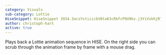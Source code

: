```yaml
---
category: Visuals
sub-category: Lottie
HiseSnippet: HiseSnippet 3934.3ocsYstiiicbV8ta63cRbfcP9U9kv.j3YiVvkhjRTJAAwRThhjRjhWDkH4eL3862uy.+LjWq73j2fjCk5dld7NqcvhX1MPySU0opuScp5vSUMeQpocYYZwjm91K8Y1Sd5u4Yo9jJOBOc+jIz6l7ze6yr5kU1ESePZaeldYos0jmd5qOLR3ou8alb+4+9eeqdjdho8mHMYx0TeS6S9w9UehJ+u6neTDotk8E+32HM1ui1LMgHMJsFfmu9Y3IY5lg5t1b5ih8UOO4oewdK+pzBoJ8J6xIO8MaSs5k7RaSdH+U+ReiH6wAymHATzCxjoQViHdj5DBO+HK9WW2kS.Zg+Sdgu9gW3u+YVeK+OR+Sdie8cFS+zLdq+3ou5yg2W+Yva9agG7af2W.RO8FH8MOfzu4YIyB+rpOwYDO+0OSm.1bbzAt82BkGxN4q9O+6d9cDo.QRpfJsqnr8c8p9.BL728u9t2A71kUSazKllM8ea5qhoaYwqmXG8g2e+Ou+6mBC9EHe1nF9v6a8sp7.TQgeCQu6JFP8EU+C+vzKd9kSiR0sJmpO8TZUku8T8D+X8J+zDH.a6okUE9ItS8GkH6w5x1ZJizYtoN9Q1iZoxSuZZqd4Tyz3rhGBz5W4AXX+pV2Y2L8NVgd6ZJ5NyM.KBVbuGACcNTxkkGWQbkewvBQnDUglRGZdbxPNEGSif4x3mgoxzfsMQIuLyImeFzYnqt655njp7ogDjAOrMJUPWNBErsodvDSth2r1Tvh8RL8Zp9ULB04xyFpUPZbwhjVpAmqEVhTu3BNiax9BuTWz88jbXARD64NdhgmhtaGCslVxE0aAjZ2xc0tTSpzE46FwWyS5JFHQdZ+AZgAJLkD3KFQPpoBtf262FPR2ncIB0IHE0wk9.QJu1Pgyl8GR2wwxolrQpUnKXOs3ENRF18GNXz356xUzhSs0WO0cyAoVrM6n.bWBTcQSKedfuwoc8CnJ.Hwvwd13zPqv9k9onTszDorQLH7zx1WiFf7nJv1EQIDdjHp2il6rlGtyNJF1yIxhBTsxFcFcCmZ47EHnTtnwA1W4J4EpYByms5VJGwgyJwvEmZEHHnZulv26sc3vYqhJ60o380A44VYGtsLMMTBWOrGe6pX4iHmlqk2XeK0T8b3UzblyqLzKmYDpkKR1gIiIGhxis4fiS5VAfQMiHJhnjTJf1jCs0AZCTmOvKjsocWH80L99cjqEki5Iuw5lsVuqxKORhMqx1ktp0oVy.AtZw7ZsalZTgYWpWZ6QG5NmDVtMVJaXa+xJja3rAtKlyS1oBKma4hiw4uJuQVTF0hbQ0YAD9rqRGCE8NTuraY0RCBUJvuvYLySpTBfur8FQowILtYnyUpUbo3Nw245s6nBV.iT3rAjr5UH5yuFzL.1D21v.21JFcIrkmLSlYcIAIKKITcrWVF+rSCKZkyU2BK6QeAtKSRQ4z.sLcvAJ78Wc1bKs43NHG5q6D76HX6sJc5XixjEZHNxltWKNa1J6YmCwWwatjF+l5pk2VcjTdYH9rLMczzKknVpm5BXCyptRUaEsH2xScgNAHdNh2mDkd0kbt1EsoGwRXJmCCCmg2iTtjILoKlocXM6LZqacR40J6mmaUl0UALMOL8rb6VrEHQRyvBiYPjmEiZFhXhXFGcppakLIh71aiiA+fklgbo+ZeX8Z698RMNENYER3x6YgffXznf71E55ElbLdHsaIEiBkPJVRihBk+VUEHJdmMj.I2tCBhFB5jqE8Uakk7PUzRWQT4yNjwRe1ne3Hszb4zk5UG10ljpvZi1JOyZftWJ3PZJVu84KU6nY1e9Z4ZsXwiCh3csEVFBbh3smkWoVmZDuyizVgTs7XwwMZKQONfQxeAm+FL9V+jzMDT5byYDWyF4qDwqBeF1zgJXaZKpggcKwwtjDQU13Fisn5NU4lF7M0PLmXONDxDfXAQQ4bIhyHxYOe5VzqVW4G1ZjzuCjQK5bUHYlpyhqwnHNK3kCIgI3BuQmNSbQOGQPIOwPJzA8tUI.WXYiKQjVRAsvM6qKW3RVxTMHRSRFY5YyDRxfcY2Yz.Pr69aQGLOtfPNZyAn87yiNcTXOZIRztSqQEYzHgHkcyM1zTZybhTlLQNkQcYjId.Dzt.KbUA5YaY2dcG9IgcVjv9WsW0BsT0woix4P3pi6WzIRSU3XWVcnSl6pFVX17pE0mTGD252swCVLXQLb0LlN6VtVFoKUwxmxjRtoQVssJ+FTEQHcrNt.tGMA+fXAK1giNpaWxVv0poLr4xxs37KUXRTKzQymC42Oe47URb35IGPORNHo4bqnopXm4wiXWQchOt55knbEWXxJRcorcxyzX8osSjCVNn42V4Jdp2KLck.wUVs1fTrK1GWldCsGEkQI2MXq2907gUKZ8wpkDfSNHstKEmPiaoPiRXPNa6bRnyygHL6f4HhWrUaFy9PiKlGkyv7p3ynrSNY5VW0TrrAgw.oigZUA8pY68nghHVuaCOOVCM5AGcmvzs49gPCmsfjKqcLOHw5zrcUQhjmaYWxd28Z9kk8anKkOaLz3z5ELeW.3CB3jzAyHWShopcJmjpYEJu2lNCEI0z.+cDI0sacJkQxYiwXKAGNqQNrOYsfDjH6ZXuDMNIjgqfOS0drXnF7UksY41wyXf1oMSbVcDh07fYvGwyjwjZOZFYeIXOjzMy.khfjdn8gBBpkJaT0R6hPDiHbMUlg4LW1XVqLl4oygHJIgytB4Y.ktQcuw5KdEtzAW1eYn8rkZKB1Iqjnqbch8b9KPH3bNVNisNSI+r5NRHihDvFgU7RVE0LO6XwLusXvyulgfzd1DdmPuU9P8x.ES3nRMAxYU4KowNlnrJjtQcerpPld54NtvsW80p2032KvlGXPxmAyz3z6Nio0sR+50zj4YUCl3bBbMIYD1FUEmrvWCix1tdCMU8U5sPK5oBns1S5meTcw9C03BT8H96vnLC5Ew5EJmY2bVbi9QD6Vk4W2i.xPanbX730wQ2QfCxVIcKQYgrVz1bhQ7zobVMF3K1xxYCQBKyW2VPbSWDhUz3Tc9YpkPZaVqfdau3lFsxi8DLZqDowvDuoa51jmkdYNcVU81ZMvkanWHruUsq5LDmZfoA6ENhL2nv7H1ZhkKxasCrJMq044saUoxFrJNztelw4gPghbBrkW2nnB9v5AA+MBPMfrHzcHplUV7wr39Z1oqyLUn7BEcHY1rpSkJRr3VPOqn6JuvL15akt716ZNxquJvdQ8J3LWG7MDb01f6N4ew5.MyP2MdHmlf3yMKlW0HTXiOOsRcfeNgr1M2vfMtbHlnBzF76LvC8ubiugq2B67phL3xyophxyUWthuyTjzznVLpLlDJwb.KrB8RAaZKC6tqdd0kdRGupocThQjUSgJ6.jFiwPXQGDAjn3R8.mTYT4FCj.IWRjFJ6kNlzxT1MCAaWrkFWViacOylY5RBmv666WfdPeiPRDHT5Vf8JLddCQcAIMlSsJvtb5zUapksU6vGRXN6l.Ib67UsSfqet6B2.B71z9pEG3YkudJmZqDeqEVMYSalpDt1p1cqCR3RMbffh4K6iMI3IEtvht+FIkeAydMqxq4fjca57E60ajVKODJ0UZilkQnkQ4tYfQI8jQdL0dTL81XvUL6DRR1SgbHpKaCFI4J4AiR7KVZmhkBgo54WiUWgSXc3BBu3AQeUUb8z11U1b416jKT1rWSAMC4PCUegaFs8gizykL7rwJVtLCNLArmEN+zsUYLloW6O4kjVZOe6.4hChp5kEFq2XzDBG62mEFVDqEniJJdvXk4QxKxEy25PttnMofTioRO3neFA4UGr8L3DE0AtzdKCcOIEIfbjwDnv54GxgHT7K5Nc65fCeeHKbsstWdHozA0vFB7snfSHNdsZADRkqN3Pp8w1V70I3tvqPvLzLcV.stOaIcr+tsMNx87r8jf6VCQgBUrcfQGSoxZyhjY8wV2XE0xxaszDsRHP8Ytn5tclQqoDOFStL3VrmasWjMm2nzdWMxgDgAyyPu+cOprZyqEL8gOUNyK0Wcy92FEMstzdpe0zpTPARIUEoQ2KL5i0YMMKRu2.TFMzapLJ0Hv1rBTUTFj6aLwN8J8O7hxOYW8aKmZkBJLqzONKxFTNUZFn1qOoYG+hxpGnbrN9BB8nnQK8Am5Dy6P96d2+w6lBd.5qtbrPu3Tq5nzQv1VnmMUuHsNw5NfG09cYGwWhcWEYAnne.D+vCvBYVWT.pN8A4YSm+cS+GeYc.kTGembI.5ipnBT34m46ty8CeTqfk3e3i9Pfw.qpGtuF6hp6nwYTrBPQ7f2RimRMLJf9zX+nH+RafjVS8GK6tQOZpSZw84TM5C9WF8GU5EO7HeX7NuPvS+gWQ5c8JBz6n4GsOWZ6zn6t5X8P6+nstBacy66rijiSA6ze+3n2WZVTa7d.Uf6y06ymzmUAb17e5x5m+l55m+EKre9Wrx9WI28QAegzehHUI6Gt0rQCOtDdrx.Kw6qpoVE5tkeTyfvnz1WClJAl48DQ9f299oTofcno+SS2Aj2EDO896twGyicTS+3PP6FvZ+03PemGigFM32cmzCFuDj9HixTOxrNZbyeDyIoEw5i65V2g4zrzR+QM+w4M5nAwA0iAqOzd+ze3QLn6Ga3B.nuwNIfc8V6oku3VdSJ0X7wGk7mHN9gw9m+QQ+uXi+vXv8qqefOlKsx97ibwu8c+g2M8OlkiyWjGwiSSh.QweI1Ohu+SLwO.vkgcw2+v27QAm7z2748H64e5dj81V3Y9HJ9MBllPm3WcNyN4mpwdSdIzG7lL83gaiMV6EZ.4x.Y69iP3oc1M9l1OZy1297N6xvpzrIO8UDowYoIiZ3o+pp6b+Uu1DtwH4I9V.FO+38NvR4owtX1+5K2Sm.J7W78O8n+lOxjFo7e8R2Q+7P8IO8O77OUn93h4OOX9kO.y7Qz7I69WJD8i6Q4u9Y1wS30q97VlN1m3WX.hQ9r9TN18xDPFU+a6i7+u0G0+uBweyy79UldeYL9UeALBhj9KAFeo6y+pm263.xs+D.+lmIU9KSqlmHlVWA1NY0qJ7GCh4pikRqKLsAVOADLMli9zWMlM8XL7qQSR1IV2G7+.ddg47wwO8By4uxbRrtYQ5u+kKnL1e6e4cJ.Lkbu09e6yriimNex8SKdqeN12x+2aZ94p5GMQjetSD8m6Dw94NwE+bm3xetSD+m6DW8mehi+2P1TWk93CT.AX42e+n1mdZehNHB7dz5j+W.6DEQ3C
author: christoph-hart
active: true
---
```

Plays back a Lottie animation sequence in HISE. On the right side you can scrub through the animation frame by frame with a mouse drag.
